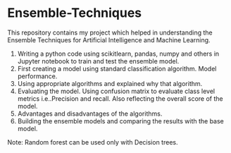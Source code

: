# Ensemble-Techniques
This repository contains my project which helped in understanding the Ensemble Techniques for Artificial Intelligence and Machine Learning.

1.	Writing a python code using scikitlearn, pandas, numpy and others in Jupyter notebook to train and test the ensemble model.
2.	First creating a model using standard classification algorithm.
    Model performance.
3.	Using appropriate algorithms and explained why that algorithm.
4.	Evaluating the model. Using confusion matrix to evaluate class level metrics i.e..Precision and recall. 
    Also reflecting the overall score of the model.
5.	Advantages and disadvantages of the algorithms.
6.	Building the ensemble models and comparing the results with the base model. 

Note: Random forest can be used only with Decision trees. 

